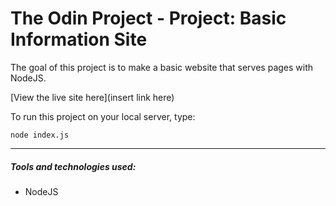 # The Odin Project - Project: Basic Information Site

The goal of this project is to make a basic website that serves pages with NodeJS.

[View the live site here](insert link here)

To run this project on your local server, type:

```
node index.js
```

<hr>

##### Tools and technologies used:

-   NodeJS
